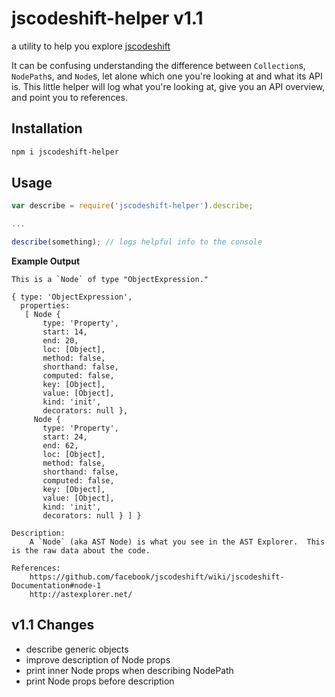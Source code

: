 # jscodeshift-helper v1.1

a utility to help you explore [jscodeshift][jscodeshift]

It can be confusing understanding the difference between `Collection`s, `NodePath`s, and `Node`s, let alone which one you're looking at and what its API is.  This little helper will log what you're looking at, give you an API overview, and point you to references.

## Installation

```sh
npm i jscodeshift-helper
```

## Usage

```js
var describe = require('jscodeshift-helper').describe;

...

describe(something); // logs helpful info to the console
```

**Example Output**

    This is a `Node` of type "ObjectExpression."

    { type: 'ObjectExpression',
      properties:
       [ Node {
           type: 'Property',
           start: 14,
           end: 20,
           loc: [Object],
           method: false,
           shorthand: false,
           computed: false,
           key: [Object],
           value: [Object],
           kind: 'init',
           decorators: null },
         Node {
           type: 'Property',
           start: 24,
           end: 62,
           loc: [Object],
           method: false,
           shorthand: false,
           computed: false,
           key: [Object],
           value: [Object],
           kind: 'init',
           decorators: null } ] }

    Description:
        A `Node` (aka AST Node) is what you see in the AST Explorer.  This is the raw data about the code.

    References:
        https://github.com/facebook/jscodeshift/wiki/jscodeshift-Documentation#node-1
        http://astexplorer.net/


## v1.1 Changes

* describe generic objects
* improve description of Node props
* print inner Node props when describing NodePath
* print Node props before description

[jscodeshift]: https://github.com/facebook/jscodeshift "jscodeshift"
